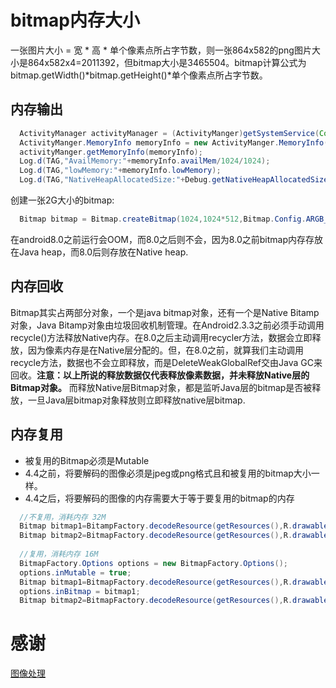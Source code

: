 # bitmap内存大小
一张图片大小 = 宽 * 高 * 单个像素点所占字节数，则一张864x582的png图片大小是864x582x4=2011392，但bitmap大小是3465504。bitmap计算公式为bitmap.getWidth()*bitmap.getHeight()*单个像素点所占字节数。  
## 内存输出
```java
  ActivityManager activityManager = (ActivityManger)getSystemService(Context.ACTIVITY_SERVICE);
  ActivityManger.MemoryInfo memoryInfo = new ActivityManger.MemoryInfo();
  activityManger.getMemoryInfo(memoryInfo);
  Log.d(TAG,"AvailMemory:"+memoryInfo.availMem/1024/1024);
  Log.d(TAG,"lowMemory:"+memoryInfo.lowMemory);
  Log.d(TAG,"NativeHeapAllocatedSize:"+Debug.getNativeHeapAllocatedSize());
```
创建一张2G大小的bitmap:
```java
  Bitmap bitmap = Bitmap.createBitmap(1024,1024*512,Bitmap.Config.ARGB_8888);
```
在android8.0之前运行会OOM，而8.0之后则不会，因为8.0之前bitmap内存存放在Java heap，而8.0后则存放在Native heap.
## 内存回收
Bitmap其实占两部分对象，一个是java bitmap对象，还有一个是Native Bitamp对象，Java Bitamp对象由垃圾回收机制管理。在Android2.3.3之前必须手动调用recycle()方法释放Native内存。在8.0之后主动调用recycler方法，数据会立即释放，因为像素内存是在Native层分配的。但，在8.0之前，就算我们主动调用recycle方法，数据也不会立即释放，而是DeleteWeakGlobalRef交由Java GC来回收。**注意：以上所说的释放数据仅代表释放像素数据，并未释放Native层的Bitmap对象。**
而释放Native层Bitmap对象，都是监听Java层的bitmap是否被释放，一旦Java层bitmap对象释放则立即释放native层bitmap.
## 内存复用
* 被复用的Bitmap必须是Mutable
* 4.4之前，将要解码的图像必须是jpeg或png格式且和被复用的bitmap大小一样。
* 4.4之后，将要解码的图像的内存需要大于等于要复用的bitmap的内存
```java
  //不复用，消耗内存 32M
  Bitmap bitmap1=BitampFactory.decodeResource(getResources(),R.drawable.ic_launcher);
  Bitmap bitmap2=BitmapFactory.decodeResource(getResources(),R.drawable.ic_launcher);
  
  //复用，消耗内存 16M
  BitmapFactory.Options options = new BitmapFactory.Options();
  options.inMutable = true;
  Bitmap bitmap1=BitmapFactory.decodeResource(getResources(),R.drawable.ic_launcher,options);
  options.inBitmap = bitmap1;
  Bitmap bitmap2=BitmapFactory.decodeResource(getResources(),R.drawable.ic_launcher,options);
```
# 感谢
[图像处理](https://www.jianshu.com/p/8e8ad414237e)
